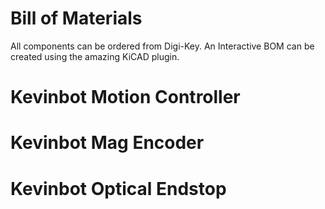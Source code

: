 # Bill of Materials

All components can be ordered from Digi-Key. An Interactive BOM can be created using the amazing KiCAD plugin.

# Kevinbot Motion Controller

# Kevinbot Mag Encoder

# Kevinbot Optical Endstop